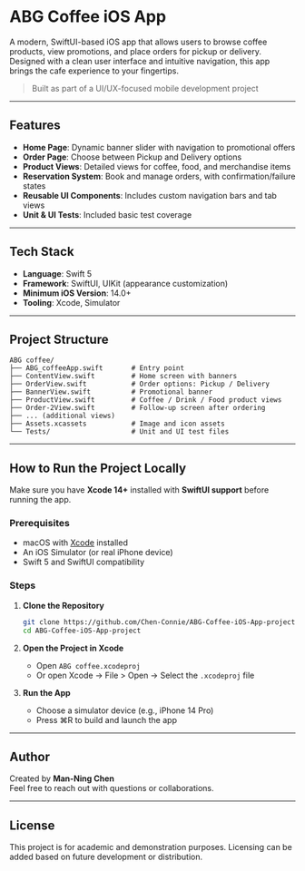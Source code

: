 # ABG Coffee iOS App

A modern, SwiftUI-based iOS app that allows users to browse coffee products, view promotions, and place orders for pickup or delivery. Designed with a clean user interface and intuitive navigation, this app brings the cafe experience to your fingertips.

> Built as part of a UI/UX-focused mobile development project

---

## Features

- **Home Page**: Dynamic banner slider with navigation to promotional offers
- **Order Page**: Choose between Pickup and Delivery options
- **Product Views**: Detailed views for coffee, food, and merchandise items
- **Reservation System**: Book and manage orders, with confirmation/failure states
- **Reusable UI Components**: Includes custom navigation bars and tab views
- **Unit & UI Tests**: Included basic test coverage

---

## Tech Stack

- **Language**: Swift 5
- **Framework**: SwiftUI, UIKit (appearance customization)
- **Minimum iOS Version**: 14.0+
- **Tooling**: Xcode, Simulator

---

## Project Structure

```
ABG coffee/
├── ABG_coffeeApp.swift       # Entry point
├── ContentView.swift         # Home screen with banners
├── OrderView.swift           # Order options: Pickup / Delivery
├── BannerView.swift          # Promotional banner
├── ProductView.swift         # Coffee / Drink / Food product views
├── Order-2View.swift         # Follow-up screen after ordering
├── ... (additional views)
├── Assets.xcassets           # Image and icon assets
└── Tests/                    # Unit and UI test files
```

---

## How to Run the Project Locally

Make sure you have **Xcode 14+** installed with **SwiftUI support** before running the app.

### Prerequisites

- macOS with [Xcode](https://developer.apple.com/xcode/) installed
- An iOS Simulator (or real iPhone device)
- Swift 5 and SwiftUI compatibility

### Steps

1. **Clone the Repository**

   ```bash
   git clone https://github.com/Chen-Connie/ABG-Coffee-iOS-App-project.git
   cd ABG-Coffee-iOS-App-project
   ```

2. **Open the Project in Xcode**

   - Open `ABG coffee.xcodeproj`
   - Or open Xcode → File > Open → Select the `.xcodeproj` file

3. **Run the App**

   - Choose a simulator device (e.g., iPhone 14 Pro)
   - Press ⌘R to build and launch the app

---

## Author

Created by **Man-Ning Chen**  
Feel free to reach out with questions or collaborations.

---

## License

This project is for academic and demonstration purposes. Licensing can be added based on future development or distribution.
